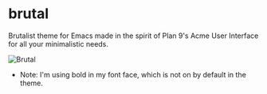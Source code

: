 # brutal

Brutalist theme for Emacs made in the spirit of Plan 9's Acme User Interface for
all your minimalistic needs.

![Brutal](https://raw.githubusercontent.com/topikettunen/brutal-emacs/master/img/brutal.png)

- Note: I'm using bold in my font face, which is not on by default in the theme.
